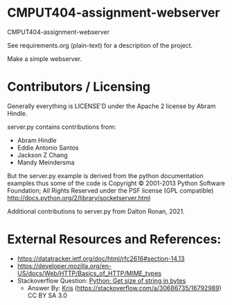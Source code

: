 # CMPUT404-assignment-webserver

CMPUT404-assignment-webserver

See requirements.org (plain-text) for a description of the project.

Make a simple webserver.

# Contributors / Licensing

Generally everything is LICENSE'D under the Apache 2 license by Abram Hindle.

server.py contains contributions from:

- Abram Hindle
- Eddie Antonio Santos
- Jackson Z Chang
- Mandy Meindersma

But the server.py example is derived from the python documentation
examples thus some of the code is Copyright © 2001-2013 Python
Software Foundation; All Rights Reserved under the PSF license (GPL
compatible) http://docs.python.org/2/library/socketserver.html

Additional contributions to server.py from Dalton Ronan, 2021.

# External Resources and References:
- https://datatracker.ietf.org/doc/html/rfc2616#section-14.13
- https://developer.mozilla.org/en-US/docs/Web/HTTP/Basics_of_HTTP/MIME_types
- Stackoverflow Question: [Python: Get size of string in bytes](https://stackoverflow.com/questions/30686701/python-get-size-of-string-in-bytes) 
  - Answer By: [Kris](https://stackoverflow.com/users/3783770/kris) (https://stackoverflow.com/a/30686735/16792989) CC BY SA 3.0
